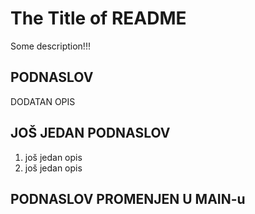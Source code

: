 # The Title of README

Some description!!!

## PODNASLOV
DODATAN OPIS


## JOŠ JEDAN PODNASLOV
1. još jedan opis
2. još jedan opis

## PODNASLOV PROMENJEN U MAIN-u